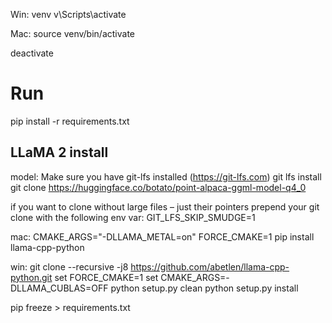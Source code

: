 Win:
venv v\Scripts\activate

Mac:
source venv/bin/activate

deactivate

# Run

pip install -r requirements.txt

## LLaMA 2 install

model:
Make sure you have git-lfs installed (https://git-lfs.com)
git lfs install
git clone https://huggingface.co/botato/point-alpaca-ggml-model-q4_0

if you want to clone without large files – just their pointers
prepend your git clone with the following env var:
GIT_LFS_SKIP_SMUDGE=1

mac:
CMAKE_ARGS="-DLLAMA_METAL=on" FORCE_CMAKE=1 pip install llama-cpp-python

win:
git clone --recursive -j8 https://github.com/abetlen/llama-cpp-python.git
set FORCE_CMAKE=1
set CMAKE_ARGS=-DLLAMA_CUBLAS=OFF
python setup.py clean
python setup.py install




pip freeze > requirements.txt
